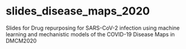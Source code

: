 # slides_disease_maps_2020
Slides for Drug repurposing for SARS-CoV-2 infection using machine learning and mechanistic models of the COVID-19 Disease Maps in DMCM2020
